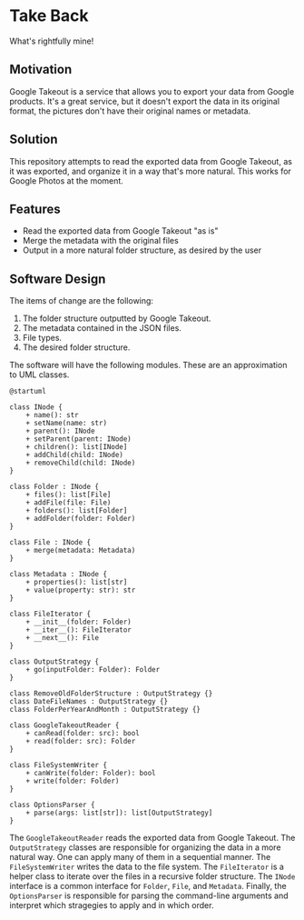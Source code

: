 # Take Back

What's rightfully mine!

## Motivation

Google Takeout is a service that allows you to export your data from Google products. It's a great service, but it doesn't export the data in its original format, the pictures don't have their original names or metadata.

## Solution

This repository attempts to read the exported data from Google Takeout, as it was exported, and organize it in a way that's more natural. This works for Google Photos at the moment.

## Features

- Read the exported data from Google Takeout "as is"
- Merge the metadata with the original files
- Output in a more natural folder structure, as desired by the user

## Software Design

The items of change are the following:

1. The folder structure outputted by Google Takeout.
2. The metadata contained in the JSON files.
3. File types.
4. The desired folder structure.

The software will have the following modules. These are an approximation to UML classes.

```plantuml
@startuml

class INode {
    + name(): str
    + setName(name: str)
    + parent(): INode
    + setParent(parent: INode)
    + children(): list[INode]
    + addChild(child: INode)
    + removeChild(child: INode)
}

class Folder : INode {
    + files(): list[File]
    + addFile(file: File)
    + folders(): list[Folder]
    + addFolder(folder: Folder)
}

class File : INode {
    + merge(metadata: Metadata)
}

class Metadata : INode {
    + properties(): list[str]
    + value(property: str): str
}

class FileIterator {
    + __init__(folder: Folder)
    + __iter__(): FileIterator
    + __next__(): File
}

class OutputStrategy {
    + go(inputFolder: Folder): Folder
}

class RemoveOldFolderStructure : OutputStrategy {}
class DateFileNames : OutputStrategy {}
class FolderPerYearAndMonth : OutputStrategy {}

class GoogleTakeoutReader {
    + canRead(folder: src): bool
    + read(folder: src): Folder
}

class FileSystemWriter {
    + canWrite(folder: Folder): bool
    + write(folder: Folder)
}

class OptionsParser {
    + parse(args: list[str]): list[OutputStrategy]
}
```

The `GoogleTakeoutReader` reads the exported data from Google Takeout. The `OutputStrategy` classes are responsible for organizing the data in a more natural way. One can apply many of them in a sequential manner. The `FileSystemWriter` writes the data to the file system. The `FileIterator` is a helper class to iterate over the files in a recursive folder structure. The `INode` interface is a common interface for `Folder`, `File`, and `Metadata`. Finally, the `OptionsParser` is responsible for parsing the command-line arguments and interpret which stragegies to apply and in which order.

